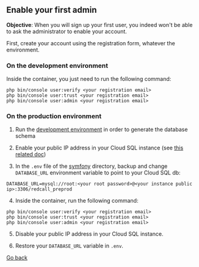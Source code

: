 
## Enable your first admin

**Objective**:
When you will sign up your first user, you indeed won't be able to
ask the administrator to enable your account.

First, create your account using the registration form, whatever the
environment.

### On the development environment

Inside the container, you just need to run the following command:

```
php bin/console user:verify <your registration email>
php bin/console user:trust <your registration email>
php bin/console user:admin <your registration email>
```

### On the production environment

1. Run the [development environment](00-development.md) in order to generate the database schema

2. Enable your public IP address in your Cloud SQL instance (see [this related doc](07-google-cloud-sql.md))

3. In the `.env` file of the [symfony](symfony/) directory, backup and change `DATABASE_URL` environment variable to point to your Cloud SQL db:

```
DATABASE_URL=mysql://root:<your root password>@<your instance public ip>:3306/redcall_preprod
```

4. Inside the container, run the following command:

```
php bin/console user:verify <your registration email>
php bin/console user:trust <your registration email>
php bin/console user:admin <your registration email>
```

5. Disable your public IP address in your Cloud SQL instance.

6. Restore your `DATABASE_URL` variable in `.env`.

[Go back](../../README.md)
